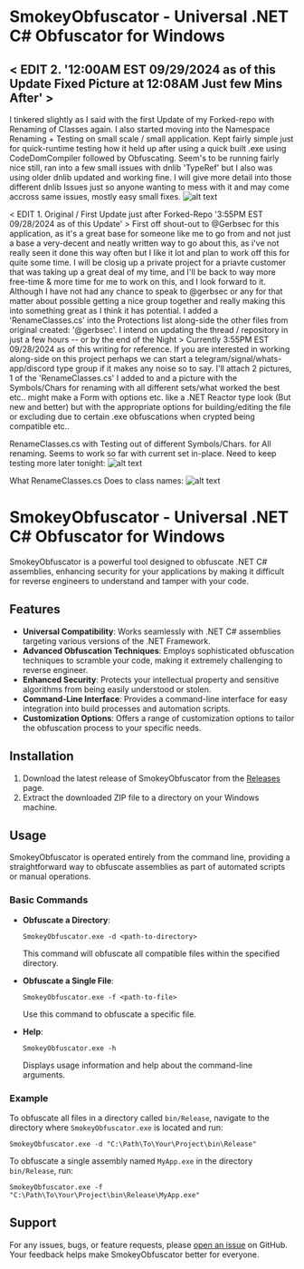 # SmokeyObfuscator - Universal .NET C# Obfuscator for Windows

< EDIT 2. '12:00AM EST 09/29/2024 as of this Update Fixed Picture at 12:08AM Just few Mins After' >
---------------------------------------------------
I tinkered slightly as I said with the first Update of my Forked-repo with Renaming of Classes again.
I also started moving into the Namespace Renaming + Testing on small scale / small application. 
Kept fairly simple just for quick-runtime testing how it held up after using a quick built .exe using CodeDomCompiler followed by Obfuscating.
Seem's to be running fairly nice still, ran into a few small issues with dnlib 'TypeRef' but I also was using older dnlib updated and working fine.
I will give more detail into those different dnlib Issues just so anyone wanting to mess with it and may come accross same issues, mostly easy small fixes.
![alt text](https://i.ibb.co/t49sFKS/testedobfu-working.png)

< EDIT 1. Original / First Update just after Forked-Repo '3:55PM EST 09/28/2024 as of this Update' >
First off shout-out to @Gerbsec for this application, as it's a great base for someone like me to go from and not just a base a very-decent and neatly written way to go about this, as i've not really seen it done this way often but I like it lot and plan to work off this for quite some time. I will be closig up a private project for a priavte customer that was taking up a great deal of my time, and I'll be back to way more free-time & more time for me to work on this, and I look forward to it. Although I have not had any chance to speak to @gerbsec or any for that matter about possible getting a nice group together and really making this into something great as I think it has potential. I added a 'RenameClasses.cs' into the Protections list along-side the other files from original created: '@gerbsec'. I intend on updating the thread / repository in just a few hours -- or by the end of the Night > Currently 3:55PM EST 09/28/2024 as of this writing for reference. If you are interested in working along-side on this project perhaps we can start a telegram/signal/whats-app/discord type group if it makes any noise so to say. I'll attach 2 pictures, 1 of the 'RenameClasses.cs' I added to and a picture with the Symbols/Chars for renaming with all different sets/what worked the best etc.. might make a Form with options etc. like a .NET Reactor type look (But new and better) but with the appropriate options for building/editing the file or excluding due to certain .exe obfuscations when crypted being compatible etc..

RenameClasses.cs with Testing out of different Symbols/Chars. for All renaming.
Seems to work so far with current set in-place. Need to keep testing more later tonight:
![alt text](https://i.ibb.co/CvfDz2C/Screenshot-2024-09-28-160358.png)

What RenameClasses.cs Does to class names:
![alt text](https://i.ibb.co/Xk4wy5h/Screenshot-2024-09-28-154559.png)






# SmokeyObfuscator - Universal .NET C# Obfuscator for Windows

SmokeyObfuscator is a powerful tool designed to obfuscate .NET C# assemblies, enhancing security for your applications by making it difficult for reverse engineers to understand and tamper with your code.

## Features

- **Universal Compatibility**: Works seamlessly with .NET C# assemblies targeting various versions of the .NET Framework.
- **Advanced Obfuscation Techniques**: Employs sophisticated obfuscation techniques to scramble your code, making it extremely challenging to reverse engineer.
- **Enhanced Security**: Protects your intellectual property and sensitive algorithms from being easily understood or stolen.
- **Command-Line Interface**: Provides a command-line interface for easy integration into build processes and automation scripts.
- **Customization Options**: Offers a range of customization options to tailor the obfuscation process to your specific needs.

## Installation

1. Download the latest release of SmokeyObfuscator from the [Releases](https://github.com/gerbsec/SmokeyObfuscator/releases) page.
2. Extract the downloaded ZIP file to a directory on your Windows machine.

## Usage

SmokeyObfuscator is operated entirely from the command line, providing a straightforward way to obfuscate assemblies as part of automated scripts or manual operations.

### Basic Commands

- **Obfuscate a Directory**:
  ```
  SmokeyObfuscator.exe -d <path-to-directory>
  ```
  This command will obfuscate all compatible files within the specified directory.

- **Obfuscate a Single File**:
  ```
  SmokeyObfuscator.exe -f <path-to-file>
  ```
  Use this command to obfuscate a specific file.

- **Help**:
  ```
  SmokeyObfuscator.exe -h
  ```
  Displays usage information and help about the command-line arguments.

### Example

To obfuscate all files in a directory called `bin/Release`, navigate to the directory where `SmokeyObfuscator.exe` is located and run:
```
SmokeyObfuscator.exe -d "C:\Path\To\Your\Project\bin\Release"
```

To obfuscate a single assembly named `MyApp.exe` in the directory `bin/Release`, run:
```
SmokeyObfuscator.exe -f "C:\Path\To\Your\Project\bin\Release\MyApp.exe"
```

## Support

For any issues, bugs, or feature requests, please [open an issue](https://github.com/gerbsec/SmokeyObfuscator/issues) on GitHub. Your feedback helps make SmokeyObfuscator better for everyone.
